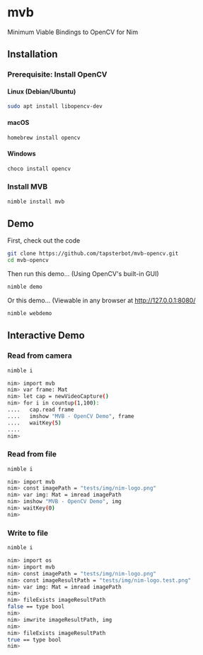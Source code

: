 # mvb
Minimum Viable Bindings to OpenCV for Nim

## Installation

### Prerequisite: Install OpenCV

#### Linux (Debian/Ubuntu)
```bash
sudo apt install libopencv-dev
```

#### macOS
```bash
homebrew install opencv
```

#### Windows
```bash
choco install opencv
```


### Install MVB
```bash
nimble install mvb
```

## Demo

First, check out the code
```bash
git clone https://github.com/tapsterbot/mvb-opencv.git
cd mvb-opencv
```

Then run this demo...
(Using OpenCV's built-in GUI)
```bash
nimble demo
```

Or this demo...
(Viewable in any browser at http://127.0.0.1:8080/
```bash
nimble webdemo
```

## Interactive Demo

### Read from camera
```bash
nimble i

nim> import mvb
nim> var frame: Mat
nim> let cap = newVideoCapture()
nim> for i in countup(1,100):
....   cap.read frame
....   imshow "MVB - OpenCV Demo", frame
....   waitKey(5)
....
nim>
```

### Read from file
```bash
nimble i

nim> import mvb
nim> const imagePath = "tests/img/nim-logo.png"
nim> var img: Mat = imread imagePath
nim> imshow "MVB - OpenCV Demo", img
nim> waitKey(0)
nim>
```

### Write to file
```bash
nimble i

nim> import os
nim> import mvb
nim> const imagePath = "tests/img/nim-logo.png"
nim> const imageResultPath = "tests/img/nim-logo.test.png"
nim> var img: Mat = imread imagePath
nim>
nim> fileExists imageResultPath
false == type bool
nim>
nim> imwrite imageResultPath, img
nim>
nim> fileExists imageResultPath
true == type bool
nim>
```